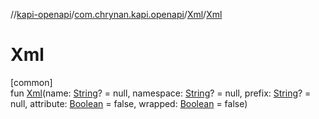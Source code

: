 //[kapi-openapi](../../../index.md)/[com.chrynan.kapi.openapi](../index.md)/[Xml](index.md)/[Xml](-xml.md)

# Xml

[common]\
fun [Xml](-xml.md)(name: [String](https://kotlinlang.org/api/latest/jvm/stdlib/kotlin/-string/index.html)? = null, namespace: [String](https://kotlinlang.org/api/latest/jvm/stdlib/kotlin/-string/index.html)? = null, prefix: [String](https://kotlinlang.org/api/latest/jvm/stdlib/kotlin/-string/index.html)? = null, attribute: [Boolean](https://kotlinlang.org/api/latest/jvm/stdlib/kotlin/-boolean/index.html) = false, wrapped: [Boolean](https://kotlinlang.org/api/latest/jvm/stdlib/kotlin/-boolean/index.html) = false)
